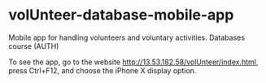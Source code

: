 # volUnteer-database-mobile-app
Mobile app for handling volunteers and voluntary activities. Databases course (AUTH)

To see the app, go to the website http://13.53.182.58/volUnteer/index.html, press Ctrl+F12, and choose the iPhone X display option.
